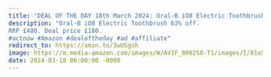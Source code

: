 ```yaml
---
title: "DEAL OF THE DAY 18th March 2024: Oral-B iO8 Electric Toothbrush"
description: "Oral-B iO8 Electric Toothbrush 63% off.
RRP £480. Deal price £180.
#actnow #Amazon #dealoftheday #ad #affiliate"
redirect_to: https://amzn.to/3wUSgsh
image: https://m.media-amazon.com/images/W/AVIF_800250-T1/images/I/81uSQO8fcQL._AC_SL1500_.jpg
date: 2024-03-18 06:00:00 -0000
---
```


